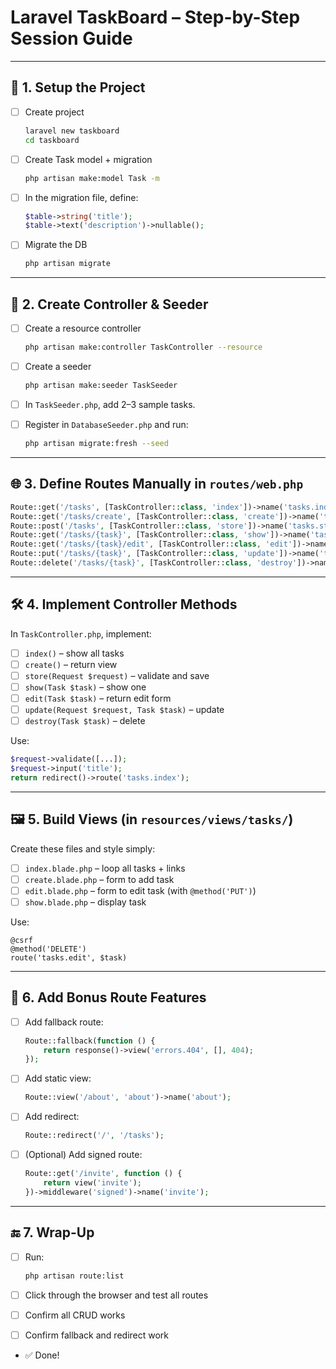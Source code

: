 #  Laravel TaskBoard – Step-by-Step Session Guide

---

## 🧱 1. Setup the Project

* [ ] Create project

  ```bash
  laravel new taskboard
  cd taskboard
  ```

* [ ] Create Task model + migration

  ```bash
  php artisan make:model Task -m
  ```

* [ ] In the migration file, define:

  ```php
  $table->string('title');
  $table->text('description')->nullable();
  ```

* [ ] Migrate the DB

  ```bash
  php artisan migrate
  ```

---

## 🧩 2. Create Controller & Seeder

* [ ] Create a resource controller

  ```bash
  php artisan make:controller TaskController --resource
  ```

* [ ] Create a seeder

  ```bash
  php artisan make:seeder TaskSeeder
  ```

* [ ] In `TaskSeeder.php`, add 2–3 sample tasks.

* [ ] Register in `DatabaseSeeder.php` and run:

  ```bash
  php artisan migrate:fresh --seed
  ```

---

## 🌐 3. Define Routes Manually in `routes/web.php`

```php
Route::get('/tasks', [TaskController::class, 'index'])->name('tasks.index');
Route::get('/tasks/create', [TaskController::class, 'create'])->name('tasks.create');
Route::post('/tasks', [TaskController::class, 'store'])->name('tasks.store');
Route::get('/tasks/{task}', [TaskController::class, 'show'])->name('tasks.show');
Route::get('/tasks/{task}/edit', [TaskController::class, 'edit'])->name('tasks.edit');
Route::put('/tasks/{task}', [TaskController::class, 'update'])->name('tasks.update');
Route::delete('/tasks/{task}', [TaskController::class, 'destroy'])->name('tasks.destroy');
```

---

## 🛠️ 4. Implement Controller Methods

In `TaskController.php`, implement:

* [ ] `index()` – show all tasks
* [ ] `create()` – return view
* [ ] `store(Request $request)` – validate and save
* [ ] `show(Task $task)` – show one
* [ ] `edit(Task $task)` – return edit form
* [ ] `update(Request $request, Task $task)` – update
* [ ] `destroy(Task $task)` – delete

Use:

```php
$request->validate([...]);
$request->input('title');
return redirect()->route('tasks.index');
```

---

## 🖼️ 5. Build Views (in `resources/views/tasks/`)

Create these files and style simply:

* [ ] `index.blade.php` – loop all tasks + links
* [ ] `create.blade.php` – form to add task
* [ ] `edit.blade.php` – form to edit task (with `@method('PUT')`)
* [ ] `show.blade.php` – display task

Use:

```blade
@csrf
@method('DELETE')
route('tasks.edit', $task)
```

---

## 🧬 6. Add Bonus Route Features

* [ ] Add fallback route:

  ```php
  Route::fallback(function () {
      return response()->view('errors.404', [], 404);
  });
  ```

* [ ] Add static view:

  ```php
  Route::view('/about', 'about')->name('about');
  ```

* [ ] Add redirect:

  ```php
  Route::redirect('/', '/tasks');
  ```

* [ ] (Optional) Add signed route:

  ```php
  Route::get('/invite', function () {
      return view('invite');
  })->middleware('signed')->name('invite');
  ```

---

## 🔚 7. Wrap-Up

* [ ] Run:

  ```bash
  php artisan route:list
  ```
* [ ] Click through the browser and test all routes
* [ ] Confirm all CRUD works
* [ ] Confirm fallback and redirect work
* ✅ Done!
